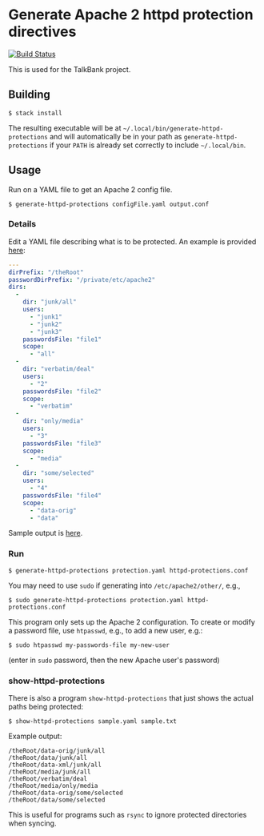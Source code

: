 # Generate Apache 2 httpd protection directives

[![Build Status](https://travis-ci.org/TalkBank/httpd-protection-generator.png)](https://travis-ci.org/TalkBank/httpd-protection-generator)

This is used for the TalkBank project.

## Building

```console
$ stack install
```

The resulting executable will be at
`~/.local/bin/generate-httpd-protections` and will automatically be in
your path as `generate-httpd-protections` if your `PATH` is already set
correctly to include `~/.local/bin`.

## Usage

Run on a YAML file to get an Apache 2 config file.

```console
$ generate-httpd-protections configFile.yaml output.conf
```

### Details

Edit a YAML file describing what is to be protected. An example is
provided
[here](https://github.com/TalkBank/httpd-protection-generator/blob/master/sample-users.yaml):

```yaml
---
dirPrefix: "/theRoot"
passwordDirPrefix: "/private/etc/apache2"
dirs:
  -
    dir: "junk/all"
    users:
      - "junk1"
      - "junk2"
      - "junk3"
    passwordsFile: "file1"
    scope:
      - "all"
  -
    dir: "verbatim/deal"
    users:
      - "2"
    passwordsFile: "file2"
    scope:
      - "verbatim"
  -
    dir: "only/media"
    users:
      - "3"
    passwordsFile: "file3"
    scope:
      - "media"
  -
    dir: "some/selected"
    users:
      - "4"
    passwordsFile: "file4"
    scope:
      - "data-orig"
      - "data"
```

Sample output is [here](https://github.com/TalkBank/httpd-protection-generator/blob/master/sample-users.yaml).

### Run

```console
$ generate-httpd-protections protection.yaml httpd-protections.conf
```

You may need to use `sudo` if generating into `/etc/apache2/other/`, e.g.,

```console
$ sudo generate-httpd-protections protection.yaml httpd-protections.conf
```

This program only sets up the Apache 2 configuration. To create or modify a password file, use `htpasswd`, e.g., to add a new user, e.g.:

```console
$ sudo htpasswd my-passwords-file my-new-user
```

(enter in `sudo` password, then the new Apache user's password)

### show-httpd-protections

There is also a program `show-httpd-protections` that just shows the actual paths being protected:

```console
$ show-httpd-protections sample.yaml sample.txt
```

Example output:

```text
/theRoot/data-orig/junk/all
/theRoot/data/junk/all
/theRoot/data-xml/junk/all
/theRoot/media/junk/all
/theRoot/verbatim/deal
/theRoot/media/only/media
/theRoot/data-orig/some/selected
/theRoot/data/some/selected
``` 

This is useful for programs such as `rsync` to ignore protected directories when syncing.
